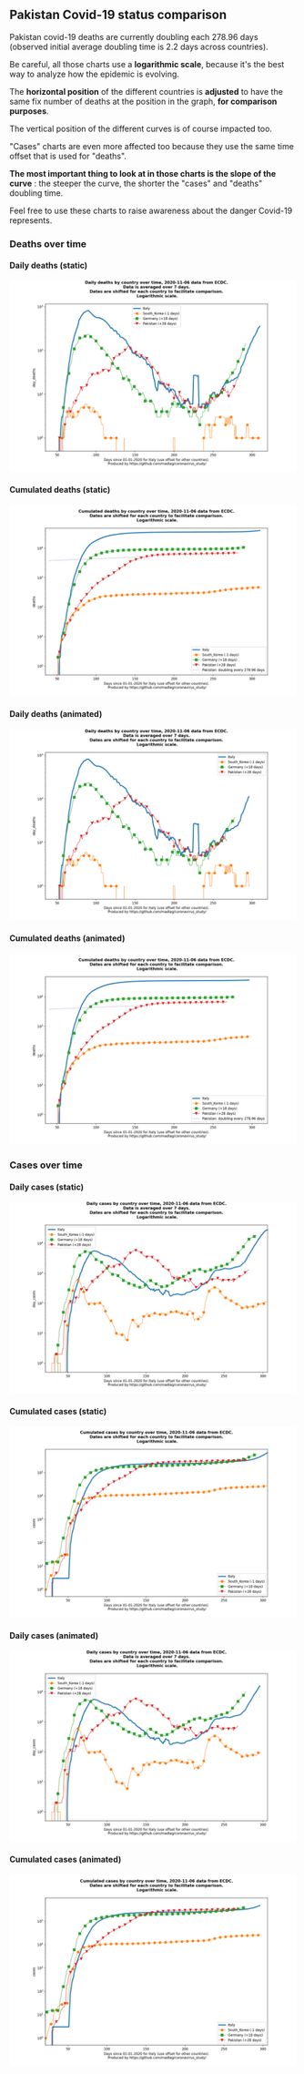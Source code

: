 ## Pakistan Covid-19 status comparison 

Pakistan covid-19 deaths are currently doubling each 278.96 days (observed initial average doubling time is 2.2 days across countries).



Be careful, all those charts use a **logarithmic scale**, because it's the best way to analyze how the epidemic is evolving.
 
The **horizontal position** of the different countries is **adjusted** to have the same fix number of deaths at the position in the graph, **for comparison purposes**.

The vertical position of the different curves is of course impacted too.

"Cases" charts are even more affected too because they use the same time offset that is used for "deaths".

**The most important thing to look at in those charts is the slope of the curve** : the steeper the curve, the shorter the "cases" and "deaths" doubling time.

Feel free to use these charts to raise awareness about the danger Covid-19 represents. 


 
### Deaths over time
 
#### Daily deaths (static)
![Pakistan covid-19 daily deaths static chart](https://raw.githubusercontent.com/madlag/coronavirus_study/master/notebooks/graphs/2020-11-06/countries/Pakistan/2020-11-06_Pakistan_day_deaths.png "Pakistan covid-19 day_deaths static chart")   
 
#### Cumulated deaths (static)
![Pakistan covid-19 cumulated deaths static chart](https://raw.githubusercontent.com/madlag/coronavirus_study/master/notebooks/graphs/2020-11-06/countries/Pakistan/2020-11-06_Pakistan_deaths.png "Pakistan covid-19 deaths static chart")   
 
#### Daily deaths (animated)
![Pakistan covid-19 daily deaths animated chart](https://raw.githubusercontent.com/madlag/coronavirus_study/master/notebooks/graphs/2020-11-06/countries/Pakistan/2020-11-06_Pakistan_day_deaths.gif "Pakistan covid-19 day_deaths animated chart")   
 
#### Cumulated deaths (animated)
![Pakistan covid-19 cumulated deaths animated chart](https://raw.githubusercontent.com/madlag/coronavirus_study/master/notebooks/graphs/2020-11-06/countries/Pakistan/2020-11-06_Pakistan_deaths.gif "Pakistan covid-19 deaths animated chart")   

 
### Cases over time
 
#### Daily cases (static)
![Pakistan covid-19 daily cases static chart](https://raw.githubusercontent.com/madlag/coronavirus_study/master/notebooks/graphs/2020-11-06/countries/Pakistan/2020-11-06_Pakistan_day_cases.png "Pakistan covid-19 day_cases static chart")   
 
#### Cumulated cases (static)
![Pakistan covid-19 cumulated cases static chart](https://raw.githubusercontent.com/madlag/coronavirus_study/master/notebooks/graphs/2020-11-06/countries/Pakistan/2020-11-06_Pakistan_cases.png "Pakistan covid-19 cases static chart")   
 
#### Daily cases (animated)
![Pakistan covid-19 daily cases animated chart](https://raw.githubusercontent.com/madlag/coronavirus_study/master/notebooks/graphs/2020-11-06/countries/Pakistan/2020-11-06_Pakistan_day_cases.gif "Pakistan covid-19 day_cases animated chart")   
 
#### Cumulated cases (animated)
![Pakistan covid-19 cumulated cases animated chart](https://raw.githubusercontent.com/madlag/coronavirus_study/master/notebooks/graphs/2020-11-06/countries/Pakistan/2020-11-06_Pakistan_cases.gif "Pakistan covid-19 cases animated chart")   

